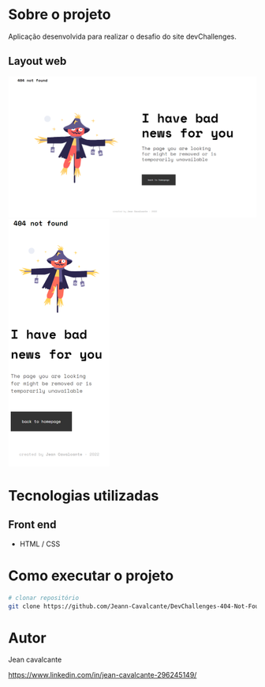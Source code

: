 # Sobre o projeto

Aplicação desenvolvida para realizar o desafio do site devChallenges.

## Layout web
![Web 1](https://github.com/Jeann-Cavalcante/assets-projects/blob/main/404-not-found/404-desktop.png)
![Web 1](https://github.com/Jeann-Cavalcante/assets-projects/blob/main/404-not-found/404-mobile.png)

# Tecnologias utilizadas

## Front end
- HTML / CSS

# Como executar o projeto

```bash
# clonar repositório
git clone https://github.com/Jeann-Cavalcante/DevChallenges-404-Not-Found.git

```

# Autor

Jean cavalcante

https://www.linkedin.com/in/jean-cavalcante-296245149/


